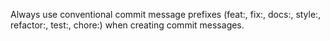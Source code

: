 Always use conventional commit message prefixes (feat:, fix:, docs:, style:, refactor:, test:, chore:) when creating commit messages.
